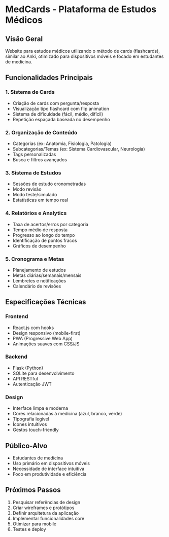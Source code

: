 # MedCards - Plataforma de Estudos Médicos

## Visão Geral
Website para estudos médicos utilizando o método de cards (flashcards), similar ao Anki, otimizado para dispositivos móveis e focado em estudantes de medicina.

## Funcionalidades Principais

### 1. Sistema de Cards
- Criação de cards com pergunta/resposta
- Visualização tipo flashcard com flip animation
- Sistema de dificuldade (fácil, médio, difícil)
- Repetição espaçada baseada no desempenho

### 2. Organização de Conteúdo
- Categorias (ex: Anatomia, Fisiologia, Patologia)
- Subcategorias/Temas (ex: Sistema Cardiovascular, Neurologia)
- Tags personalizadas
- Busca e filtros avançados

### 3. Sistema de Estudos
- Sessões de estudo cronometradas
- Modo revisão
- Modo teste/simulado
- Estatísticas em tempo real

### 4. Relatórios e Analytics
- Taxa de acertos/erros por categoria
- Tempo médio de resposta
- Progresso ao longo do tempo
- Identificação de pontos fracos
- Gráficos de desempenho

### 5. Cronograma e Metas
- Planejamento de estudos
- Metas diárias/semanais/mensais
- Lembretes e notificações
- Calendário de revisões

## Especificações Técnicas

### Frontend
- React.js com hooks
- Design responsivo (mobile-first)
- PWA (Progressive Web App)
- Animações suaves com CSS/JS

### Backend
- Flask (Python)
- SQLite para desenvolvimento
- API RESTful
- Autenticação JWT

### Design
- Interface limpa e moderna
- Cores relacionadas à medicina (azul, branco, verde)
- Tipografia legível
- Ícones intuitivos
- Gestos touch-friendly

## Público-Alvo
- Estudantes de medicina
- Uso primário em dispositivos móveis
- Necessidade de interface intuitiva
- Foco em produtividade e eficiência

## Próximos Passos
1. Pesquisar referências de design
2. Criar wireframes e protótipos
3. Definir arquitetura da aplicação
4. Implementar funcionalidades core
5. Otimizar para mobile
6. Testes e deploy


